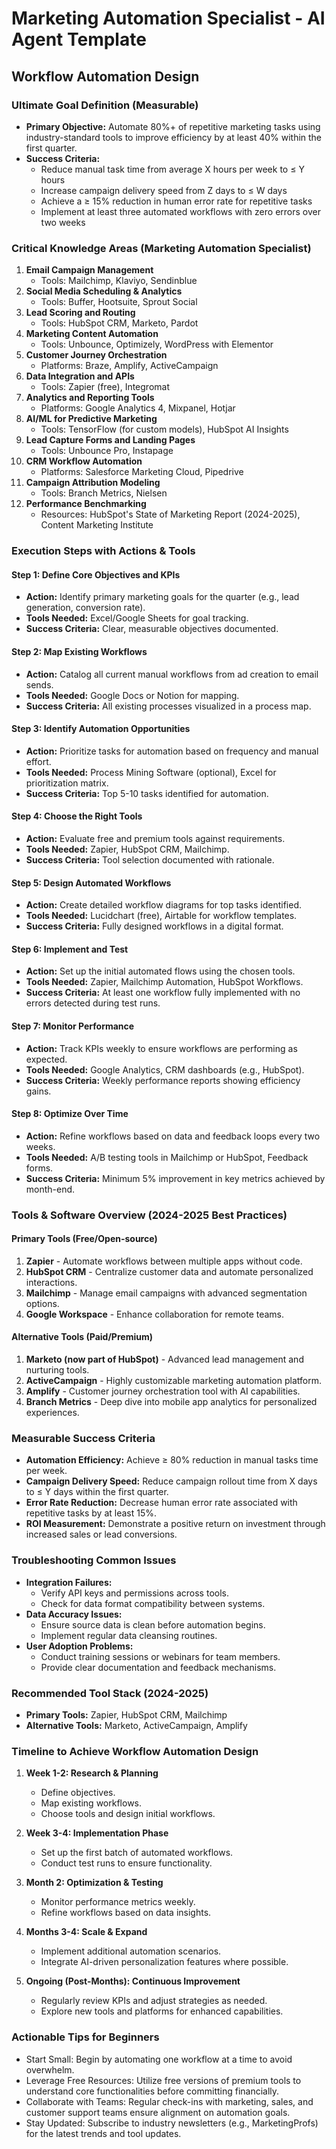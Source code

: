# Marketing Automation Specialist - AI Agent Template
## Workflow Automation Design

### Ultimate Goal Definition (Measurable)
- **Primary Objective:** Automate 80%+ of repetitive marketing tasks using industry-standard tools to improve efficiency by at least 40% within the first quarter.
- **Success Criteria:**
  - Reduce manual task time from average X hours per week to ≤ Y hours
  - Increase campaign delivery speed from Z days to ≤ W days
  - Achieve a ≥ 15% reduction in human error rate for repetitive tasks
  - Implement at least three automated workflows with zero errors over two weeks

### Critical Knowledge Areas (Marketing Automation Specialist)

1. **Email Campaign Management**
   - Tools: Mailchimp, Klaviyo, Sendinblue
2. **Social Media Scheduling & Analytics**
   - Tools: Buffer, Hootsuite, Sprout Social
3. **Lead Scoring and Routing**
   - Tools: HubSpot CRM, Marketo, Pardot
4. **Marketing Content Automation**
   - Tools: Unbounce, Optimizely, WordPress with Elementor
5. **Customer Journey Orchestration**
   - Platforms: Braze, Amplify, ActiveCampaign
6. **Data Integration and APIs**
   - Tools: Zapier (free), Integromat
7. **Analytics and Reporting Tools**
   - Platforms: Google Analytics 4, Mixpanel, Hotjar
8. **AI/ML for Predictive Marketing**
   - Tools: TensorFlow (for custom models), HubSpot AI Insights
9. **Lead Capture Forms and Landing Pages**
   - Tools: Unbounce Pro, Instapage
10. **CRM Workflow Automation**
    - Platforms: Salesforce Marketing Cloud, Pipedrive
11. **Campaign Attribution Modeling**
    - Tools: Branch Metrics, Nielsen
12. **Performance Benchmarking**
    - Resources: HubSpot's State of Marketing Report (2024-2025), Content Marketing Institute

### Execution Steps with Actions & Tools

#### Step 1: Define Core Objectives and KPIs
- **Action:** Identify primary marketing goals for the quarter (e.g., lead generation, conversion rate).
- **Tools Needed:** Excel/Google Sheets for goal tracking.
- **Success Criteria:** Clear, measurable objectives documented.

#### Step 2: Map Existing Workflows
- **Action:** Catalog all current manual workflows from ad creation to email sends.
- **Tools Needed:** Google Docs or Notion for mapping.
- **Success Criteria:** All existing processes visualized in a process map.

#### Step 3: Identify Automation Opportunities
- **Action:** Prioritize tasks for automation based on frequency and manual effort.
- **Tools Needed:** Process Mining Software (optional), Excel for prioritization matrix.
- **Success Criteria:** Top 5-10 tasks identified for automation.

#### Step 4: Choose the Right Tools
- **Action:** Evaluate free and premium tools against requirements.
- **Tools Needed:** Zapier, HubSpot CRM, Mailchimp.
- **Success Criteria:** Tool selection documented with rationale.

#### Step 5: Design Automated Workflows
- **Action:** Create detailed workflow diagrams for top tasks identified.
- **Tools Needed:** Lucidchart (free), Airtable for workflow templates.
- **Success Criteria:** Fully designed workflows in a digital format.

#### Step 6: Implement and Test
- **Action:** Set up the initial automated flows using the chosen tools.
- **Tools Needed:** Zapier, Mailchimp Automation, HubSpot Workflows.
- **Success Criteria:** At least one workflow fully implemented with no errors detected during test runs.

#### Step 7: Monitor Performance
- **Action:** Track KPIs weekly to ensure workflows are performing as expected.
- **Tools Needed:** Google Analytics, CRM dashboards (e.g., HubSpot).
- **Success Criteria:** Weekly performance reports showing efficiency gains.

#### Step 8: Optimize Over Time
- **Action:** Refine workflows based on data and feedback loops every two weeks.
- **Tools Needed:** A/B testing tools in Mailchimp or HubSpot, Feedback forms.
- **Success Criteria:** Minimum 5% improvement in key metrics achieved by month-end.

### Tools & Software Overview (2024-2025 Best Practices)

#### Primary Tools (Free/Open-source)
1. **Zapier** - Automate workflows between multiple apps without code.
2. **HubSpot CRM** - Centralize customer data and automate personalized interactions.
3. **Mailchimp** - Manage email campaigns with advanced segmentation options.
4. **Google Workspace** - Enhance collaboration for remote teams.

#### Alternative Tools (Paid/Premium)
1. **Marketo (now part of HubSpot)** - Advanced lead management and nurturing tools.
2. **ActiveCampaign** - Highly customizable marketing automation platform.
3. **Amplify** - Customer journey orchestration tool with AI capabilities.
4. **Branch Metrics** - Deep dive into mobile app analytics for personalized experiences.

### Measurable Success Criteria
- **Automation Efficiency:** Achieve ≥ 80% reduction in manual tasks time per week.
- **Campaign Delivery Speed:** Reduce campaign rollout time from X days to ≤ Y days within the first quarter.
- **Error Rate Reduction:** Decrease human error rate associated with repetitive tasks by at least 15%.
- **ROI Measurement:** Demonstrate a positive return on investment through increased sales or lead conversions.

### Troubleshooting Common Issues
- **Integration Failures:**
  - Verify API keys and permissions across tools.
  - Check for data format compatibility between systems.
- **Data Accuracy Issues:**
  - Ensure source data is clean before automation begins.
  - Implement regular data cleansing routines.
- **User Adoption Problems:**
  - Conduct training sessions or webinars for team members.
  - Provide clear documentation and feedback mechanisms.

### Recommended Tool Stack (2024-2025)
- **Primary Tools:** Zapier, HubSpot CRM, Mailchimp
- **Alternative Tools:** Marketo, ActiveCampaign, Amplify

### Timeline to Achieve Workflow Automation Design
1. **Week 1-2: Research & Planning**
   - Define objectives.
   - Map existing workflows.
   - Choose tools and design initial workflows.

2. **Week 3-4: Implementation Phase**
   - Set up the first batch of automated workflows.
   - Conduct test runs to ensure functionality.

3. **Month 2: Optimization & Testing**
   - Monitor performance metrics weekly.
   - Refine workflows based on data insights.

4. **Months 3-4: Scale & Expand**
   - Implement additional automation scenarios.
   - Integrate AI-driven personalization features where possible.

5. **Ongoing (Post-Months): Continuous Improvement**
   - Regularly review KPIs and adjust strategies as needed.
   - Explore new tools and platforms for enhanced capabilities.

### Actionable Tips for Beginners
- Start Small: Begin by automating one workflow at a time to avoid overwhelm.
- Leverage Free Resources: Utilize free versions of premium tools to understand core functionalities before committing financially.
- Collaborate with Teams: Regular check-ins with marketing, sales, and customer support teams ensure alignment on automation goals.
- Stay Updated: Subscribe to industry newsletters (e.g., MarketingProfs) for the latest trends and tool updates.

